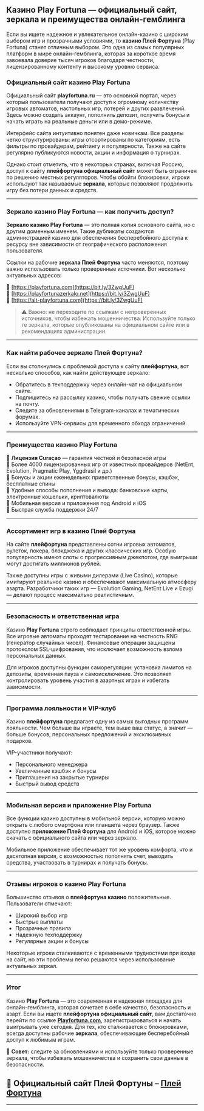 ## Казино Play Fortuna — официальный сайт, зеркала и преимущества онлайн-гемблинга

Если вы ищете надежное и увлекательное онлайн-казино с широким выбором игр и прозрачными условиями, то **казино Плей Фортуна** (Play Fortuna) станет отличным выбором. Это одна из самых популярных платформ в мире онлайн-гемблинга, которая за короткое время завоевала доверие тысяч игроков благодаря честности, лицензированному контенту и высокому уровню сервиса.

### Официальный сайт казино Play Fortuna

Официальный сайт **playfortuna.ru** — это основной портал, через который пользователи получают доступ к огромному количеству игровых автоматов, настольных игр, лотерей и других развлечений. Здесь можно создать аккаунт, пополнить депозит, получить бонусы и начать играть на реальные деньги или в демо-режиме.

Интерфейс сайта интуитивно понятен даже новичкам. Все разделы четко структурированы: игры отсортированы по категориям, есть фильтры по провайдерам, рейтингу и популярности. Также на сайте регулярно публикуются новости, акции и информация о турнирах.

Однако стоит отметить, что в некоторых странах, включая Россию, доступ к сайту **плейфортуна официальный сайт** может быть ограничен по решению местных регуляторов. Чтобы обойти блокировки, игроки используют так называемые **зеркала**, которые позволяют продолжить игру без потери данных и средств.

---

### Зеркало казино Play Fortuna — как получить доступ?

**Зеркало казино Play Fortuna** — это полная копия основного сайта, но с другим доменным именем. Такие дубликаты создаются администрацией казино для обеспечения бесперебойного доступа к ресурсу вне зависимости от географического расположения пользователя.

Ссылки на рабочие **зеркала Плей Фортуна** часто меняются, поэтому важно использовать только проверенные источники. Вот несколько актуальных адресов:

🔗 [https://playfortuna.com](https://bit.ly/3ZwgUuF)  
🔗 [https://playfortunazerkalo.net](https://bit.ly/3ZwgUuF)  
🔗 [https://alt-playfortuna.com](https://bit.ly/3ZwgUuF)

> ⚠️ Важно: не переходите по ссылкам с непроверенных источников, чтобы избежать мошенничества. Используйте только те зеркала, которые опубликованы на официальном сайте или в рекомендациях администрации.

---

### Как найти рабочее зеркало Плей Фортуна?

Если вы столкнулись с проблемой доступа к сайту **плейфортуна**, вот несколько способов, как найти действующее зеркало:

- Обратитесь в техподдержку через онлайн-чат на официальном сайте.
- Подпишитесь на рассылку казино, чтобы получать свежие ссылки на почту.
- Следите за обновлениями в Telegram-каналах и тематических форумах.
- Используйте VPN-сервисы для временного обхода ограничений.

---

### Преимущества казино Play Fortuna

🔹 **Лицензия Curaçao** — гарантия честной и безопасной игры  
🔹 Более 4000 лицензированных игр от известных провайдеров (NetEnt, Evolution, Pragmatic Play, Yggdrasil и др.)  
🔹 Бонусы и акции еженедельно: приветственные бонусы, кэшбэк, бесплатные спины  
🔹 Удобные способы пополнения и вывода: банковские карты, электронные кошельки, криптовалюты  
🔹 Мобильная версия и приложения под Android и iOS  
🔹 Быстрая служба поддержки 24/7  

---

### Ассортимент игр в казино Плей Фортуна

На сайте **плейфортуна** представлены сотни игровых автоматов, рулеток, покера, блэкджека и других классических игр. Особую популярность имеют слоты с прогрессивным джекпотом, где выигрыши могут достигать миллионов рублей.

Также доступны игры с живыми дилерами (Live Casino), которые имитируют реальное казино и обеспечивают максимальную атмосферу азарта. Разработчики таких игр — Evolution Gaming, NetEnt Live и Ezugi — делают процесс максимально реалистичным.

---

### Безопасность и ответственная игра

Казино **Play Fortuna** строго соблюдает принципы ответственной игры. Все игровые автоматы проходят тестирование на честность RNG (генератор случайных чисел). Финансовые операции защищены протоколом SSL-шифрования, что исключает возможность взлома персональных данных.

Для игроков доступны функции саморегуляции: установка лимитов на депозиты, временная пауза и самоисключение. Это позволяет контролировать уровень участия в азартных играх и избегать зависимости.

---

### Программа лояльности и VIP-клуб

Казино **плейфортуна** предлагает одну из самых выгодных программ лояльности. Чем больше вы играете, тем выше ваш статус, а значит — больше бонусов, персональных предложений и эксклюзивных подарков.

VIP-участники получают:
- Персонального менеджера
- Увеличенные кэшбэк и бонусы
- Приглашения на закрытые турниры
- Быстрый вывод средств

---

### Мобильная версия и приложение Play Fortuna

Все функции казино доступны в мобильной версии, которую можно открыть с любого смартфона или планшета через браузер. Также доступно **приложение Плей Фортуна** для Android и iOS, которое можно скачать с официального сайта или через зеркало.

Мобильное приложение обеспечивает тот же уровень комфорта, что и десктопная версия, с возможностью пополнять счет, выводить средства, участвовать в турнирах и получать бонусы.

---

### Отзывы игроков о казино Play Fortuna

Большинство отзывов о **плейфортуна казино** положительные. Пользователи отмечают:
- Широкий выбор игр
- Быстрые выплаты
- Прозрачные правила
- Надежную техподдержку
- Регулярные акции и бонусы

Некоторые игроки сталкиваются с временными трудностями при входе на сайт, но эти проблемы легко решаются через использование актуальных зеркал.

---

### Итог

Казино **Play Fortuna** — это современная и надежная площадка для онлайн-гемблинга, которая сочетает в себе качество, безопасность и азарт. Если вы ищете **плейфортуна официальный сайт**, вам достаточно перейти по ссылке **[Playfortuna.com](https://bit.ly/3ZwgUuF)**, зарегистрироваться и начать выигрывать уже сегодня. Для тех, кто сталкивается с блокировками, всегда доступны рабочие **зеркала**, обеспечивающие бесперебойный доступ к любимым играм.

📌 **Совет:** следите за обновлениями и используйте только проверенные зеркала, чтобы избежать мошенничества и сохранить свои данные в безопасности.

## **🔗 Официальный сайт Плей Фортуны – [Плей Фортуна](https://bit.ly/3ZwgUuF)**  
---

